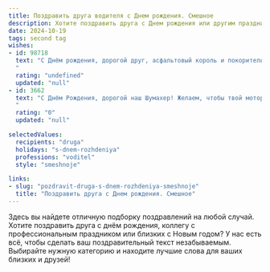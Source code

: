 ```yaml
---
title: Поздравить друга водителя c Днем рождения. Смешное
description: Хотите поздравить друга c Днем рождения или другим праздником? Наш ИИ создаст незабываемое поздравление, а вы обязательно выделитесь среди других.  
date: 2024-10-19
tags: second tag
wishes:
- id: 98718
  text: "С Днём рождения, дорогой друг, асфальтовый король и покоритель светофоров! Желаю тебе, чтобы бензин всегда был по низким ценам, дороги – ровными, а пассажиры – весёлыми и не сильно требовательными к скорости.  Пусть твой автомобиль будет таким же надёжным, как твой характер, а твой путь к успеху – прямым, как стрелка спидометра!  С праздником!
  "
  rating: "undefined"
  updated: "null"
- id: 3662
  text: "С Днём Рождения, дорогой наш Шумахер! Желаем, чтобы твой мотор жизни работал без перегрева и стука клапанов, бензин был дешёвым, а дороги – ровными и без гаишников. Чтобы машина не подводила, а любимая всегда ждала дома! Жми на газ и не тормози!
  "
  rating: "0"
  updated: "null"

selectedValues:
  recipients: "druga"
  holidays: "s-dnem-rozhdeniya"
  professions: "voditel"
  style: "smeshnoje"

links:
- slug: "pozdravit-druga-s-dnem-rozhdeniya-smeshnoje"
  title: "Поздравить друга c Днем рождения. Смешное"
---
```


Здесь вы найдете отличную подборку поздравлений на любой случай. 
Хотите поздравить друга с днём рождения, коллегу с профессиональным праздником или близких с Новым годом? У нас есть всё, чтобы сделать ваш поздравительный текст незабываемым. Выбирайте нужную категорию и находите лучшие слова для ваших близких и друзей!
